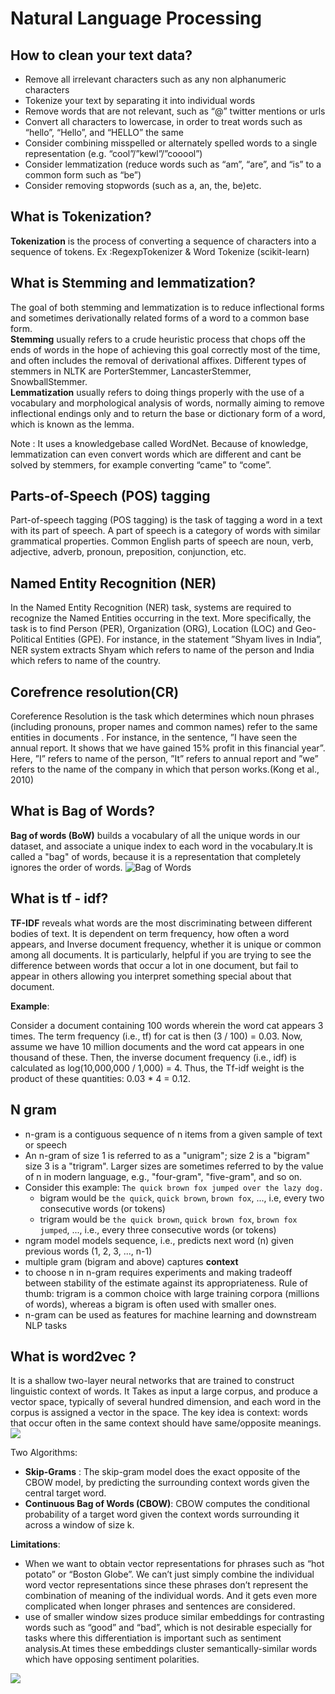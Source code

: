 # Natural Language Processing

## How to clean your text data?

  - Remove all irrelevant characters such as any non alphanumeric characters
  - Tokenize your text by separating it into individual words
  - Remove words that are not relevant, such as “@” twitter mentions or urls
  - Convert all characters to lowercase, in order to treat words such as “hello”, “Hello”, and “HELLO” the same
  - Consider combining misspelled or alternately spelled words to a single representation (e.g. “cool”/”kewl”/”cooool”)
  - Consider lemmatization (reduce words such as “am”, “are”, and “is” to a common form such as “be”)
  - Consider removing stopwords (such as a, an, the, be)etc.

## What is Tokenization?

**Tokenization** is the process of converting a sequence of characters into a sequence of tokens.
Ex :RegexpTokenizer & Word Tokenize (scikit-learn)

## What is Stemming and lemmatization?

The goal of both stemming and lemmatization is to reduce inflectional forms and sometimes derivationally related forms of a word to a common base form.</br>
**Stemming** usually refers to a crude heuristic process that chops off the ends of words in the hope of achieving this goal correctly most of the time, and often includes the removal of derivational affixes. Different types of stemmers in NLTK are PorterStemmer, LancasterStemmer, SnowballStemmer.</br>
**Lemmatization** usually refers to doing things properly with the use of a vocabulary and morphological analysis of words, normally aiming to remove inflectional endings only and to return the base or dictionary form of a word, which is known as the lemma.

Note : It uses a knowledgebase called WordNet. Because of knowledge, lemmatization can even convert words which are different and cant be solved by stemmers, for example converting “came” to “come”.

## Parts-of-Speech (POS) tagging

Part-of-speech tagging (POS tagging) is the task of tagging a word in a text with its part of speech. A part of speech is a category of words with similar grammatical properties. Common English parts of speech are noun, verb, adjective, adverb, pronoun, preposition, conjunction, etc. 

## Named Entity Recognition (NER)

In the Named Entity Recognition (NER) task, systems are required to recognize the Named Entities occurring in the text. More specifically, the task is to find Person (PER), Organization (ORG), Location
(LOC) and Geo-Political Entities (GPE). For instance, in the statement ”Shyam lives in India”, NER system extracts Shyam which refers to name of the person and India which refers to name of the country.

## Corefrence resolution(CR)

Coreference Resolution is the task which determines which noun phrases (including pronouns,
proper names and common names) refer to the same entities in documents . For instance, in the sentence, ”I have seen the annual report. It shows that we have gained 15% profit in this financial year”. Here, ”I” refers to name of the person, ”It” refers to annual report and ”we” refers to the name of the company in which that person works.(Kong et al., 2010)

## What is Bag of Words?
**Bag of words (BoW)** builds a vocabulary of all the unique words in our dataset, and associate a unique index to each word in the vocabulary.It is called a "bag" of words, because it is a representation that completely ignores the order of words.
![Bag of Words](https://github.com/theainerd/MLInterview/blob/master/images/bag.jpg)

## What is tf - idf?
**TF-IDF** reveals what words are the most discriminating between different bodies of text. It is dependent on term frequency, how often a word appears, and Inverse document frequency, whether it is unique or common among all documents. It is particularly, helpful if you are trying to see the difference between words that occur a lot in one document, but fail to appear in others allowing you interpret something special about that document.

**Example**:

Consider a document containing 100 words wherein the word cat appears 3 times. The term frequency (i.e., tf) for cat is then (3 / 100) = 0.03. Now, assume we have 10 million documents and the word cat appears in one thousand of these. Then, the inverse document frequency (i.e., idf) is calculated as log(10,000,000 / 1,000) = 4. Thus, the Tf-idf weight is the product of these quantities: 0.03 * 4 = 0.12.

## N gram

* n-gram is a contiguous sequence of n items from a given sample of text or speech
* An n-gram of size 1 is referred to as a "unigram"; size 2 is a "bigram" size 3 is a "trigram". Larger sizes are sometimes referred to by the value of n in modern language, e.g., "four-gram", "five-gram", and so on.
* Consider this example: `The quick brown fox jumped over the lazy dog.`
  - bigram would be `the quick`, `quick brown`, `brown fox`, ..., i.e, every two consecutive words (or tokens)
  - trigram would be `the quick brown`, `quick brown fox`, `brown fox jumped`, ..., i.e., every three consecutive words (or tokens)
* ngram model models sequence, i.e., predicts next word (n) given previous words (1, 2, 3, ..., n-1)
* multiple gram (bigram and above) captures **context**
* to choose n in n-gram requires experiments and making tradeoff between stability of the estimate against its appropriateness. Rule of thumb: trigram is a common choice with large training corpora (millions of words), whereas a bigram is often used with smaller ones.
* n-gram can be used as features for machine learning and downstream NLP tasks

## What is word2vec ?

It is a shallow two-layer neural networks that are trained to construct linguistic context of words.
It Takes as input a large corpus, and produce a vector space, typically of several hundred dimension, and each word in the corpus is assigned a vector in the space.
The key idea is context: words that occur often in the same context should have same/opposite meanings.
![](https://github.com/theainerd/MLInterview/blob/master/images/WordEmbeddings.png)

Two Algorithms:
* **Skip-Grams** : The skip-gram model does the exact opposite of the CBOW model, by predicting the surrounding context words
given the central target word.
* **Continuous Bag of Words (CBOW)**: CBOW computes the conditional probability of a target word given the context words surrounding it across a window of size k.

**Limitations**:

* When we want to obtain vector representations for phrases such as “hot potato” or “Boston Globe”. We can’t just simply combine the individual word vector representations since these phrases don’t represent the combination of meaning of the individual words. And it gets even more complicated when longer phrases and sentences are considered.
* use of smaller window sizes produce similar embeddings for contrasting words such as “good” and “bad”, which is not desirable especially for tasks where this differentiation is important such as sentiment analysis.At times these embeddings cluster semantically-similar words which have opposing sentiment polarities.



![](https://github.com/theainerd/MLInterview/blob/master/images/CBOW.png)


